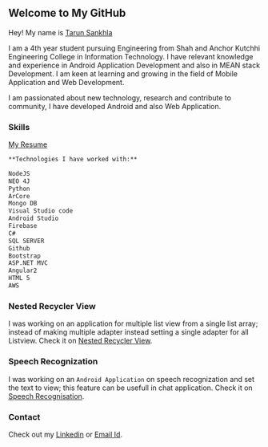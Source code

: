 ## Welcome to My GitHub

Hey! My name is [Tarun Sankhla](https://github.com/tarunsankhla/)

I am a 4th year student pursuing Engineering from Shah and Anchor Kutchhi Engineering College in Information Technology. I have relevant knowledge and experience in Android Application Development and also in MEAN stack Development. I am keen at learning and growing in the field of Mobile Application and Web Development. 

I am passionated about new technology, research and contribute to community, I have developed Android  and also Web Application. 
### Skills
[My Resume](https://tarunsankhla.github.io/files/TarunSankhla_Resume.pdf)

```markdown
**Technologies I have worked with:**

NodeJS
NEO 4J
Python
ArCore
Mongo DB
Visual Studio code
Android Studio
Firebase
C#
SQL SERVER
Github
Bootstrap
ASP.NET MVC
Angular2
HTML 5
AWS

```


### Nested Recycler View

I was working on an application for multiple list view from a single list array; instead of making multiple adapter instead setting a single adapter for all Listview.  Check it on [Nested Recycler View](https://tarunsankhla.github.io/NestedRecyclerView/).

### Speech Recognization

I was working on an `Android Application` on speech recognization and set the text to view; this feature can be usefull in chat application. Check it on [Speech Recognisation](https://tarunsankhla.github.io/Speech-Recognization/).


### Contact

Check out my [Linkedin](https://www.linkedin.com/in/tarun-sankhla-423a1116b/) or [Email Id](binary.world.prc@gmail.com).
